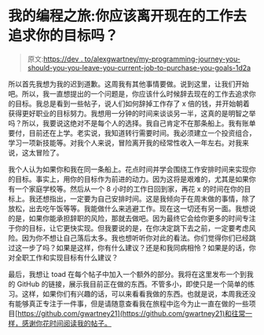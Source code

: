 # 我的编程之旅:你应该离开现在的工作去追求你的目标吗？

> 原文:[https://dev . to/alexgwartney/my-programming-journey-you-should-you-you-leave-you-current-job-to-purchase-you-goals-1d2a](https://dev.to/alexgwartney/my-programming-journey-should-you-leave-your-current-job-to-pursue-your-goals--1d2a)

所以首先我想为我的迟到道歉。这周我有其他事情要做。说到这里，让我们开始吧。所以，我一直想提出的一个问题是，你应该什么时候辞去现在的工作去追求你的目标。我总是看到一些帖子，说人们如何辞掉工作存了 x 倍的钱，并开始朝着获得更好职业的目标努力。我想用一分钟的时间来谈谈另一半，这真的是明智之举吗？所以，我要说这绝对不是每个人的选择。我自己肯定不在那条船上。我有账单要付，目前还在上学。老实说，我知道转行需要时间。我必须建立一个投资组合，学习一项新技能等。对我个人来说，冒险离开我的经常性收入一年左右。对我来说，这太冒险了。

我个人认为如果你和我在同一条船上。花点时间并学会围绕工作安排时间来实现你的目标。事实上，用你的目标作为前进的动力。因为这将是艰难的，尤其是如果你有一个家庭学校等。然后从一个 8 小时的工作日回到家，再花 x 的时间在你的目标上。我还想指出，一定要为自己安排时间。这是我倾向于在周末做的事情，除了放松，出去吃午饭等等。我能做什么来逃避工作。现在这一切还有另一面。我想说的是，如果你能承担辞职的风险，那就去做吧。因为最终它会给你更多的时间专注于你的目标，让它更快实现。但我要说的是，在你决定跳下去之前，一定要考虑风险。因为你不想让自己落后太多。我也想听听你对此的看法。你们觉得你们已经跳过这一步了吗？如果是这样，你有什么建议？还是和我同病相怜？如果是的话，你对全职工作和实现目标有什么建议？

最后，我想让 toad 在每个帖子中加入一个额外的部分。我将在这里发布一个到我的 GitHub 的链接，展示我目前正在做的东西。不管多小，即使只是一个简单的练习。这样，如果你们有兴趣的话，可以来看看我做的东西。也就是说，本周我还没有能够真正专注于一件事，但是请随意查看我在旅程中迄今为止一直在做的一些项目[https://github.com/gwartney21](https://github.com/gwartney21)和往常一样，感谢你花时间阅读我的帖子。